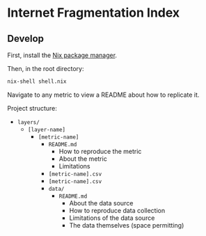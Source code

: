 # Internet Fragmentation Index

## Develop

First, install the [Nix package manager](https://nixos.org/download.html).

Then, in the root directory:

``` sh
nix-shell shell.nix
```

Navigate to any metric to view a README about how to replicate it.

Project structure:

- `layers/`
  - `[layer-name]`
      - `[metric-name]`
        - `README.md`
          - How to reproduce the metric
          - About the metric
          - Limitations
        - `[metric-name].csv`
        - `[metric-name].csv`
        - `data/`
          - `README.md`
            - About the data source
            - How to reproduce data collection
            - Limitations of the data source
            - The data themselves (space permitting)
